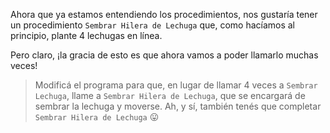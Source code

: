 <gs-attire 
  attire-url="https://raw.githubusercontent.com/MumukiProject/mumuki-guia-gobstones-procedimientos-kids/master/assets/attires/config.json">
</gs-attire>
<gs-toolbox 
  toolbox-url="https://raw.githubusercontent.com/MumukiProject/mumuki-guia-gobstones-primeros-programas-kids/master/toolbox.xml">
</gs-toolbox>

Ahora que ya estamos entendiendo los procedimientos, nos gustaría tener un procedimiento `Sembrar Hilera de Lechuga` que, como hacíamos al principio, plante 4 lechugas en línea. 

Pero claro, ¡la gracia de esto es que ahora vamos a poder llamarlo muchas veces!

> Modificá el programa para que, en lugar de llamar 4 veces a `Sembrar Lechuga`, llame a `Sembrar Hilera de Lechuga`, que se encargará de sembrar la lechuga y moverse. Ah, y sí, también tenés que completar `Sembrar Hilera de Lechuga` :stuck_out_tongue: